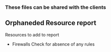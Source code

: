 ### These files can be shared with the clients


## Orphaneded Resource report
Resources to add to report
- Firewalls
    Check for absence of any rules